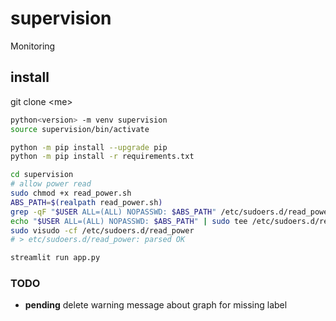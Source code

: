 # supervision
Monitoring
## install

git clone \<me\>

```bash
python<version> -m venv supervision
source supervision/bin/activate

python -m pip install --upgrade pip
python -m pip install -r requirements.txt

cd supervision
# allow power read
sudo chmod +x read_power.sh
ABS_PATH=$(realpath read_power.sh)
grep -qF "$USER ALL=(ALL) NOPASSWD: $ABS_PATH" /etc/sudoers.d/read_power || \
echo "$USER ALL=(ALL) NOPASSWD: $ABS_PATH" | sudo tee /etc/sudoers.d/read_power
sudo visudo -cf /etc/sudoers.d/read_power
# > etc/sudoers.d/read_power: parsed OK

streamlit run app.py
```

### TODO
- **pending** delete warning message about graph for missing label  